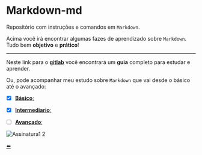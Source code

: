 # Markdown-md
Repositório com instruções e comandos em ``Markdown``.

Acima você irá encontrar algumas fazes de aprendizado sobre ``Markdown``. Tudo bem **objetivo** e **prático**!

---

Neste link para o [**gitlab**](https://about.gitlab.com/handbook/markdown-guide/) você encontrará um **guia** completo para estudar e aprender.

Ou, pode acompanhar meu estudo sobre ``Markdown`` que vai desde o básico até o avançado:

- [x] [**Básico**;](https://github.com/duartecgustavo/Markdown-md/blob/master/Basicos.md)

- [x] [**Intermediario**;](https://github.com/duartecgustavo/Markdown-md/blob/master/Intermediario.md)

- [ ] [**Avançado**;](https://github.com/duartecgustavo/Markdown-md/blob/master/Avan%C3%A7ado.md)


![Assinatura1 2](https://user-images.githubusercontent.com/65131471/85914617-e9873e00-b815-11ea-8a6d-72f6ffcd8882.png)

[:arrow_left:](https://github.com/duartecgustavo)
